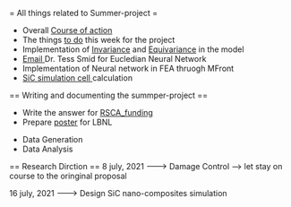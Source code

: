 = All things related to Summer-project =

* Overall [Course of action](Course_of_action)
* The things [to do](todo) this week for the project
* Implementation of [Invariance](Invariance) and [Equivariance](Equivariance) in the model 
* [Email ](email)Dr. Tess Smid for Eucledian Neural Network
* Implementation of Neural network in FEA thruogh MFront
* [SiC simulation cell ](SiC_simulation_cell.md)calculation

== Writing and documenting the summper-project ==

- Write the answer for [RSCA_funding](RSCA_funding)
- Prepare [poster](poster) for LBNL

* Data Generation
* Data Analysis

== Research Dirction == 
8 july, 2021 ---> Damage Control --> let stay on course to the oringinal proposal

16 july, 2021 ---> Design SiC nano-composites simulation
